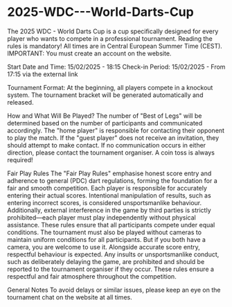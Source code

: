 # 2025-WDC---World-Darts-Cup

The 2025 WDC - World Darts Cup is a cup specifically designed for every player who wants to compete in a professional tournament. Reading the rules is mandatory! All times are in Central European Summer Time (CEST).
IMPORTANT: You must create an account on the website.

Start Date and Time: 15/02/2025 - 18:15
Check-in Period: 15/02/2025 - From 17:15 via the external link

Tournament Format: At the beginning, all players compete in a knockout system. The tournament bracket will be generated automatically and released.

How and What Will Be Played?
The number of "Best of Legs" will be determined based on the number of participants and communicated accordingly. The "home player" is responsible for contacting their opponent to play the match. If the "guest player" does not receive an invitation, they should attempt to make contact. If no communication occurs in either direction, please contact the tournament organiser. A coin toss is always required!

Fair Play Rules
The "Fair Play Rules" emphasise honest score entry and adherence to general (PDC) dart regulations, forming the foundation for a fair and smooth competition. Each player is responsible for accurately entering their actual scores. Intentional manipulation of results, such as entering incorrect scores, is considered unsportsmanlike behaviour. Additionally, external interference in the game by third parties is strictly prohibited—each player must play independently without physical assistance. These rules ensure that all participants compete under equal conditions.
The tournament must also be played without cameras to maintain uniform conditions for all participants. But if you both have a camera, you are welcome to use it. Alongside accurate score entry, respectful behaviour is expected. Any insults or unsportsmanlike conduct, such as deliberately delaying the game, are prohibited and should be reported to the tournament organiser if they occur. These rules ensure a respectful and fair atmosphere throughout the competition.

General Notes
To avoid delays or similar issues, please keep an eye on the tournament chat on the website at all times.
